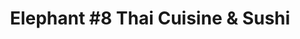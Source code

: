 ---
layout: place
title: "Elephant #8 Thai Cuisine & Sushi"
permalink: /pennsylvania/sharon/elephant-8-thai-cuisine-sushi.html
stateAbbr: PA
stateName: Pennsylvania
cityName: Sharon
place_id: ChIJCc_FX1rBM4gRL3AYqTpisyg
photos:
  - name: >-
      places/ChIJCc_FX1rBM4gRL3AYqTpisyg/photos/AeeoHcKJyXZHL3SMX7nk_-O-EKa9Jpah0kqF76-tNQP80OYEoEBA8FWX6Dkd7RM5FSH_SJhsUfakuKDYVZAspA_MKMPRK8-qgp5VUaCyQBiynPWIqRvXzs0eujAGU7ct7kYDYFZkgxHGvGI1TvJKC9iEZEvqa_0hFtBSk7JkRvSuQGXXAalubsNrLxqS385wquuSN7-USisP8cpAvzyoIzrpgVFt7g4bPgXAc4P3MCTLEwf_eeCfIeJqYxCSWLNrqqqTWiPeHsJeBIuu-UyyTZe1bhnZyL05lAhh4BuXkTl4072nlCrh0J_F7esEv7JKoS2YtSkbKRkG4RkXfXw1UrtiXa1qWSHJg48bl6N4HVa7lKNTtMdj8PNie6dz1euihJsiv1UOyDJuaDNxjyPzDehDN9Os__bz8wcjJ_f-7_7ovaSHuSk
    widthPx: 4000
    heightPx: 3000
    authorAttributions:
      - displayName: William Cusick
        uri: https://maps.google.com/maps/contrib/100591367281975029237
        photoUri: >-
          https://lh3.googleusercontent.com/a/ACg8ocJHoYRl7awJv-XjFW9MN_Tvq3pm9brG0C4mILV4eEXFDkpqgpw=s100-p-k-no-mo
    flagContentUri: >-
      https://www.google.com/local/imagery/report/?cb_client=maps_api_places.places_api&image_key=!1e10!2sCIHM0ogKEICAgICz4JyF6wE&hl=en-US
    googleMapsUri: >-
      https://www.google.com/maps/place//data=!3m4!1e2!3m2!1sCIHM0ogKEICAgICz4JyF6wE!2e10!4m2!3m1!1s0x8833c15a5fc5cf09:0x28b3623aa918702f
  - name: >-
      places/ChIJCc_FX1rBM4gRL3AYqTpisyg/photos/AeeoHcLKofNtlg2fhBrrsX6ZsKYbKzgzfSpfZMvPWZrQRSA-PtGdDh9NHSCXsGgrH8SCUP8S7gxkVK_eupmfjFENgUASepYFoV9QBFJeI3zQlf4953YdulSEGOdZH10kyiqSIXfL7Kz4DOHpBIR9qtFjDpQ8jyURbPMCg4VpsGRxLRXf17RtR3RgeCs8CJxHTuJh7cY8AKAPThD6O_HTd1z7bJjvmO0MRPL4KCVS4-8NE2BDZeKF9LRZ8lEtLOuivfIus4_nZWrEByTZcMBV5mrfQBcrB58lPIr3FBBv7v7xCGmHSvkzX0hug6jQLkbjbwdjhb-vwA7IdKPSZWH69ZvfFnvBwpeRh0AvwZYNZzos-iI-Ktpu37JppBm9sBw6WSxGBeQEmv2WsGs7dwjNU4RTDFlXYSv4ddLsdzILrnTz4EJhnQ
    widthPx: 1252
    heightPx: 1280
    authorAttributions:
      - displayName: Jeerawan Slater
        uri: https://maps.google.com/maps/contrib/105272874390177710684
        photoUri: >-
          https://lh3.googleusercontent.com/a-/ALV-UjWKFGuoFNhH3XKlnYP18Uq1OMCqeFh4VhPToXoZqWy0tfykanNF=s100-p-k-no-mo
    flagContentUri: >-
      https://www.google.com/local/imagery/report/?cb_client=maps_api_places.places_api&image_key=!1e10!2sCIHM0ogKEICAgIC1kLWQbg&hl=en-US
    googleMapsUri: >-
      https://www.google.com/maps/place//data=!3m4!1e2!3m2!1sCIHM0ogKEICAgIC1kLWQbg!2e10!4m2!3m1!1s0x8833c15a5fc5cf09:0x28b3623aa918702f
  - name: >-
      places/ChIJCc_FX1rBM4gRL3AYqTpisyg/photos/AeeoHcKJR2otAHdSHqyRg_RmjbZyY8wveJvEbQb2GjKWqbCjzwcKsSGHHtNaTTGlWD6DZWxUZxhlWPycdWPVdEWRvDYdGamwH_8CXnMdZoXhmDr1h0vnAJTunzXLlUeW6_8HwPVKoJWhvKMqshaNMI7vaJ_hhnq6CIddjLisGSeefUjpx-6w1Q4VLOQDdWTkLralX6B2tgVEdVmRO2mpUmRr554MV-cKyT3MLiL0kpoatciVm0ySLcJ5vUFA7wIIwgAWuY4sNF9MoLfjjCHoeeoNyNrQ4rdURKILlVN5VBvXrO-RvhktFi2urpV_muSIm0kAh7Glhioehxj_CTJnT0vTANiVJLdTOp2ocJZfjOLncvbZ8B9jpSSqWLwz9yr7uXA7B23M68cmjiQkw2Fm1WSgqXuFzEIpD7G2WP7dE_5RPyI3hF0w
    widthPx: 3072
    heightPx: 4080
    authorAttributions:
      - displayName: Michelle Watkins
        uri: https://maps.google.com/maps/contrib/113080056727822616553
        photoUri: >-
          https://lh3.googleusercontent.com/a-/ALV-UjXnCkFNL_7FODxwaSub9oG9QbGbtQS-_p_-zYXkMah8hjrigPI6=s100-p-k-no-mo
    flagContentUri: >-
      https://www.google.com/local/imagery/report/?cb_client=maps_api_places.places_api&image_key=!1e10!2sCIHM0ogKEICAgIDt75TiogE&hl=en-US
    googleMapsUri: >-
      https://www.google.com/maps/place//data=!3m4!1e2!3m2!1sCIHM0ogKEICAgIDt75TiogE!2e10!4m2!3m1!1s0x8833c15a5fc5cf09:0x28b3623aa918702f
  - name: >-
      places/ChIJCc_FX1rBM4gRL3AYqTpisyg/photos/AeeoHcJkObIiIIrQnm3bW6gVuoxtZQZMxyZY4zAf57chwjrGXC8g2oJxtHV3At5tmKCxUwgLpoI6uu1z2U3cCqM4jHcOwd04qfJfUHpewxOysnbdpGRYX3QOEXxAjn_3v3JZYhPC9OFJKuu816aoPeTtCeTd7UnUzoSsYZ5Q-TuNYFxDUZHHpen5wTCAPJHP5w9jOK7dPS-zz8uBkWMxh9Vx4AIda7DoRN1m259-MQ4gi9WzuGGPvB94K_dfhjDDsrIPNh3Z-R2j9Ox6Q2bdFjd5U4Hyl5WP0y2jpc-NTmo6KSIdUqHmnoZBBFLtVWL0EYdNchFF2AEaKVQQbxVAoARvZyrgrfgNzrK4QqYwZYLAVjzjeUvaL2lLzQzy18VwXqMRnWykcconTsXlzf_zhQ6PlJ3SJoSkq9HZOoHpzwR2kVwhXOIH
    widthPx: 4000
    heightPx: 3000
    authorAttributions:
      - displayName: John Samu
        uri: https://maps.google.com/maps/contrib/116994525035597139831
        photoUri: >-
          https://lh3.googleusercontent.com/a-/ALV-UjU2PWr8W0R_sfdM8bGvsyQdM3nvUrnnTtvvHCJ7y_tDIeJChwvJcg=s100-p-k-no-mo
    flagContentUri: >-
      https://www.google.com/local/imagery/report/?cb_client=maps_api_places.places_api&image_key=!1e10!2sCIHM0ogKEICAgIDdx6PL1wE&hl=en-US
    googleMapsUri: >-
      https://www.google.com/maps/place//data=!3m4!1e2!3m2!1sCIHM0ogKEICAgIDdx6PL1wE!2e10!4m2!3m1!1s0x8833c15a5fc5cf09:0x28b3623aa918702f
  - name: >-
      places/ChIJCc_FX1rBM4gRL3AYqTpisyg/photos/AeeoHcIfWCyxEqvgY-Bf2EoiDkPVNo52xszAWbBFZA-2Wgcv6hDjn38tGf8mnfkC70JeIq1ePDbryNu_Xmy9qGPkxRWWHMg7zZg31RSAGdeUvtwHzuMiHoGLyXCEb8tUdcjxIAdb2jwsmBIaKoK2OvzpPMWyrlEnymecrSFfw_p1K08f16m6Vj8kA1ZCs0iX2PjRnGJbqwYTvyE0RnlLRZG-JxOYyEa6fB7NsN_XUet2e3V5yAJBCOysmXwW1mytOXo6ewCdpryry88YODU7Do0F3zqp2IWQcqYY5rO-dKaxv6ba4v4ZsKUpqguUxTwkPfvwM5s7MtMqJO0mWb04lXdBOw3xpwpkEeQiwNH3LSeBaDxEK6U2Fc3l-910LYJQOrFU1A7yC_Jg8GGksjvyeOXZPKPqyg3fd7Lfo6MR7Mgm2-5Qb9Qz
    widthPx: 4000
    heightPx: 3000
    authorAttributions:
      - displayName: Christopher Brown
        uri: https://maps.google.com/maps/contrib/108304782227138904518
        photoUri: >-
          https://lh3.googleusercontent.com/a-/ALV-UjWaBVXZhjNl8MkUa6eFKVUHfr1BvJM-qfu73YGsSG_Sk7zdLpvN=s100-p-k-no-mo
    flagContentUri: >-
      https://www.google.com/local/imagery/report/?cb_client=maps_api_places.places_api&image_key=!1e10!2sCIHM0ogKEICAgICzgaavhQE&hl=en-US
    googleMapsUri: >-
      https://www.google.com/maps/place//data=!3m4!1e2!3m2!1sCIHM0ogKEICAgICzgaavhQE!2e10!4m2!3m1!1s0x8833c15a5fc5cf09:0x28b3623aa918702f
  - name: >-
      places/ChIJCc_FX1rBM4gRL3AYqTpisyg/photos/AeeoHcJDZ8Y2Agc8qnqX_uIrFbuV3zFl9rLz87bE0OQwfNPp68RS3GK_VAJtOP4bk7gFHnvvTZw11lB0wJrKQ87CW_ErxsgrhlgyBSP4MTU0v6ZI_jGo9Bd1hYPEW2mXCXpv-qLgw3zra9R2efQ6C2eUWFSz6elzuKer391q5BH-EoTVb9HKqICYgrr8k1NhDdD1Sb41Kn4EgZvq4D-1TItJNl8QNn19paGPT-5peLvCWcTRzD8wWxTRh-geMMK2lrNUSZ2drIFmeiHd8UiNR_yQ1UaUTZdaqeJsq0wVdXbUeiYhGXk7HRV15neTxRJxW10h4jCANxLyuF83MbuGlDLyt4o_JNRzU82e2TUXc1SptUAhuX4w__N_0MSiUzdrB0exLAIYq4piDmkpLosxtKEHHQpW0fy1xjmTyTAZeokFhYyT_w
    widthPx: 3000
    heightPx: 4000
    authorAttributions:
      - displayName: Ada Karapetsas
        uri: https://maps.google.com/maps/contrib/103817985025516953098
        photoUri: >-
          https://lh3.googleusercontent.com/a-/ALV-UjW84ClKal6MP0sFuoP2j33tSAGZvtT3GhOfxXkiiqFSXHwc0gBgCw=s100-p-k-no-mo
    flagContentUri: >-
      https://www.google.com/local/imagery/report/?cb_client=maps_api_places.places_api&image_key=!1e10!2sCIHM0ogKEICAgICzkv73cw&hl=en-US
    googleMapsUri: >-
      https://www.google.com/maps/place//data=!3m4!1e2!3m2!1sCIHM0ogKEICAgICzkv73cw!2e10!4m2!3m1!1s0x8833c15a5fc5cf09:0x28b3623aa918702f
  - name: >-
      places/ChIJCc_FX1rBM4gRL3AYqTpisyg/photos/AeeoHcIIFTQaruv3Hv4cML37tYCVBRQbmjrdDi4y2PfC0IYes8GNAU9st79o1NjkaMU8WC1AE4QVj9ldxhA082WqsSW_l7K30JMzQTjqpPHx1yVVqgJWHTBNAz7Dv1_zRxh5NH2iYNItHUtK9HFiyK1cbMvDMZg9dOgj3kTkzX3AJsUKZhIv-i13GTnIU3YlL3K5Q2Gf9RiCqoYe_9DLh4OtCQYa7i4r9mcGVZtdbyKA5K5LrghYwhnyWsq3umeuvpk6aJ-3SJC7lC0oyys01KK-_VRzBeL7iZ3LnSUZVTJ7CT4oMdaWk2Sk3lePOfC_m_pDIMhk0DT_FZ__8NgHy1FcKDeyI7sOjdik1PYmImwIR71pWSfI47vwIFzumBTUD-JwSNp1MkTqq3GFPb8fvbk0QEL0-P-TLpoNpDOt31u3FBMe276a
    widthPx: 1036
    heightPx: 1074
    authorAttributions:
      - displayName: Jeerawan Slater
        uri: https://maps.google.com/maps/contrib/105272874390177710684
        photoUri: >-
          https://lh3.googleusercontent.com/a-/ALV-UjWKFGuoFNhH3XKlnYP18Uq1OMCqeFh4VhPToXoZqWy0tfykanNF=s100-p-k-no-mo
    flagContentUri: >-
      https://www.google.com/local/imagery/report/?cb_client=maps_api_places.places_api&image_key=!1e10!2sCIHM0ogKEICAgICViISZwAE&hl=en-US
    googleMapsUri: >-
      https://www.google.com/maps/place//data=!3m4!1e2!3m2!1sCIHM0ogKEICAgICViISZwAE!2e10!4m2!3m1!1s0x8833c15a5fc5cf09:0x28b3623aa918702f
  - name: >-
      places/ChIJCc_FX1rBM4gRL3AYqTpisyg/photos/AeeoHcLVkoPP5K2iUJ_kowIhcP1fQqicv2FeoQUaKWKGFy7dvS0L3R_3f-YXw2Uia6E-LL5NNiux5c0EYvKxxuge2bS1COi6P_4_-zt5ETj__2-Khk7V_zATKWrzJJoJdMlJLKUN7w6txtws6T34Acp_SUvuf7LWSGRPYqwCR9b_8WGAOmynxGM0Y0BIuw8iXmBzyfefjEKw4_MEpWZJntw5dthohRJG5U6ApSXLxnzZ9JTOYcndB5j6rH5EkAoLt6-mdv0ROaioy5JNo-OpuHQsJ9gL-rqb5_0VGhNcZzUR6hDlmkur4AE-qTdZo6swG-7Rr8dZCk3DPglHOT6LktGL0isfbfYlfUU-XegTNPHCCYFVwKQA1K4ku_L7gsYywh-t6-R1VuifOLxuiI62vM3IIVYgTmGxVmZ6sEaDLdMP89SMWA
    widthPx: 4000
    heightPx: 3000
    authorAttributions:
      - displayName: Christopher Brown
        uri: https://maps.google.com/maps/contrib/108304782227138904518
        photoUri: >-
          https://lh3.googleusercontent.com/a-/ALV-UjWaBVXZhjNl8MkUa6eFKVUHfr1BvJM-qfu73YGsSG_Sk7zdLpvN=s100-p-k-no-mo
    flagContentUri: >-
      https://www.google.com/local/imagery/report/?cb_client=maps_api_places.places_api&image_key=!1e10!2sCIHM0ogKEICAgICzgaavBQ&hl=en-US
    googleMapsUri: >-
      https://www.google.com/maps/place//data=!3m4!1e2!3m2!1sCIHM0ogKEICAgICzgaavBQ!2e10!4m2!3m1!1s0x8833c15a5fc5cf09:0x28b3623aa918702f
  - name: >-
      places/ChIJCc_FX1rBM4gRL3AYqTpisyg/photos/AeeoHcLviUe4PLEKhrE9BgLMv1kj_mg-vnbc24HT77IKdXzi_64LQ4J4JrOr4nI8gaqK3PYZOnTmLIzrEpcBZpJjSO7L9_wgwTRCaHnUMvOPGt0j8IpXpSY_Y3VuxVlzHFlncL32oqJW4rU10VbwyxJRsB1M1eUKAJyRGR7i0rdG0TGyD9BSjBFMh1KLjW4TEE47XKHv1ty7b-Fi_3_faiR29wmgvBYf_QnIJgDYvjH-f3KRtpK1tgBu3WlMupEqwf7DFAv65tOXg-yELKIKIitX4u-MdFaRj79VjckKlysIoLT2f3alvCw28VxMYrAMSgyB_GYWID49tZCZW700uFPJUPgPG4XDaORBeW7bMtm0DMVezsWMIc6tQ10EUOstxrJ0ievZhAAjdxXprGqi4fQPmn2EQ-w5UNyEU2WaLeDHHbI8Zos
    widthPx: 3024
    heightPx: 4032
    authorAttributions:
      - displayName: Mack Shearer
        uri: https://maps.google.com/maps/contrib/112930588229583322176
        photoUri: >-
          https://lh3.googleusercontent.com/a/ACg8ocJ7EAVY2AtXbSjaZz8Z0jHrrb-M_RKeGSYZ14umW0kL7Wv5pQ=s100-p-k-no-mo
    flagContentUri: >-
      https://www.google.com/local/imagery/report/?cb_client=maps_api_places.places_api&image_key=!1e10!2sCIHM0ogKEICAgIDHgr7w8QE&hl=en-US
    googleMapsUri: >-
      https://www.google.com/maps/place//data=!3m4!1e2!3m2!1sCIHM0ogKEICAgIDHgr7w8QE!2e10!4m2!3m1!1s0x8833c15a5fc5cf09:0x28b3623aa918702f
  - name: >-
      places/ChIJCc_FX1rBM4gRL3AYqTpisyg/photos/AeeoHcLDKzsuM8hrM3O7A16HksKkWpD4LRMJrYPE0OW3vA7x84br-hdRhxjf7syJk2fL0ro5TEBIdu2x88oMiShMm5_rQy7oFG3f5vX_bMQso7GYw8l3M-5MqisKHVltF-PrGM_FmS2K0IZ4jOF5YAshtciYRrrP9ao0O0yWbqGfgQCAG1598RHqUkWjSxfjld0A0zXtc4mpsX4SawLtuPSaNXIgY3esl6Y5YGbEXyJogf4v-EfeRSrH15prH4r01ftMTCaNXA2XVMQ-FDUbFQROr5W2yLTDXbJtZUTvqJnWbAvVoQOqXLceMqX_ady2_9vola70Xx9KLU3yGCovrNW0VZcP303F-_9S6y-zEZvV8cUp3afa98323fGX1YNgOemNXfa4FDzG77rRRwlKsDp9OWwQp6gtHPJlE1zvQmcIMrtGiCc
    widthPx: 4000
    heightPx: 3000
    authorAttributions:
      - displayName: Ada Karapetsas
        uri: https://maps.google.com/maps/contrib/103817985025516953098
        photoUri: >-
          https://lh3.googleusercontent.com/a-/ALV-UjW84ClKal6MP0sFuoP2j33tSAGZvtT3GhOfxXkiiqFSXHwc0gBgCw=s100-p-k-no-mo
    flagContentUri: >-
      https://www.google.com/local/imagery/report/?cb_client=maps_api_places.places_api&image_key=!1e10!2sCIHM0ogKEICAgICzkv7zhAE&hl=en-US
    googleMapsUri: >-
      https://www.google.com/maps/place//data=!3m4!1e2!3m2!1sCIHM0ogKEICAgICzkv7zhAE!2e10!4m2!3m1!1s0x8833c15a5fc5cf09:0x28b3623aa918702f
address: 52 N Sharpsville Ave, Sharon, PA 16146, USA
street: 52 N Sharpsville Ave
city: Sharon
state: PA
zip: '16146'
country: USA
neighborhood: null
latitude: '41.233526'
longitude: '-80.504626'
accessibility_options:
  wheelchairAccessibleParking: true
  wheelchairAccessibleEntrance: true
  wheelchairAccessibleRestroom: true
  wheelchairAccessibleSeating: true
business_status: OPERATIONAL
name: 'Elephant #8 Thai Cuisine & Sushi'
google_maps_links:
  directionsUri: >-
    https://www.google.com/maps/dir//''/data=!4m7!4m6!1m1!4e2!1m2!1m1!1s0x8833c15a5fc5cf09:0x28b3623aa918702f!3e0
  placeUri: https://maps.google.com/?cid=2932795786432901167
  writeAReviewUri: >-
    https://www.google.com/maps/place//data=!4m3!3m2!1s0x8833c15a5fc5cf09:0x28b3623aa918702f!12e1
  reviewsUri: >-
    https://www.google.com/maps/place//data=!4m4!3m3!1s0x8833c15a5fc5cf09:0x28b3623aa918702f!9m1!1b1
  photosUri: >-
    https://www.google.com/maps/place//data=!4m3!3m2!1s0x8833c15a5fc5cf09:0x28b3623aa918702f!10e5
primary_type: Thai Restaurant
opening_hours:
  regular: null
  current: null
secondary_opening_hours:
  regular:
    weekdayDescriptions: null
    type: null
  current:
    weekdayDescriptions: null
    type: null
phone: null
price_level: null
price_range: null
rating: null
rating_count: 0
website: null
description: null
reviews: null
parking_options: null
payment_options: null
allow_dogs: null
curbside_pickup: null
delivery: null
dine_in: null
good_for_children: null
good_for_groups: null
good_for_sports: null
live_music: null
menu_for_children: null
outdoor_seating: null
reservable: null
restroom: null
serves_beer: null
serves_breakfast: null
serves_brunch: null
serves_cocktails: null
serves_coffee: null
serves_dinner: null
serves_dessert: null
serves_lunch: null
serves_vegetarian_food: null
serves_wine: null
takeout: null

---